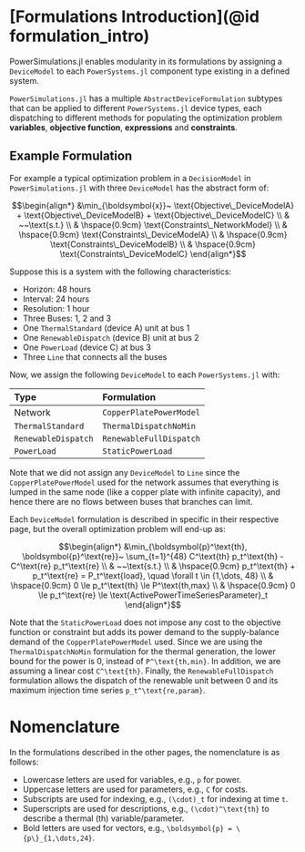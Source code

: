 # [Formulations Introduction](@id formulation_intro)

PowerSimulations.jl enables modularity in its formulations by assigning a `DeviceModel` to each `PowerSystems.jl` component type existing in a defined system.

`PowerSimulations.jl` has a multiple `AbstractDeviceFormulation` subtypes that can be applied to different `PowerSystems.jl` device types, each dispatching to different methods for populating the optimization problem **variables**, **objective function**, **expressions** and **constraints**.

## Example Formulation

For example a typical optimization problem in a `DecisionModel` in `PowerSimulations.jl` with three `DeviceModel` has the abstract form of:

```math
\begin{align*}
    &\min_{\boldsymbol{x}}~ \text{Objective\_DeviceModelA} + \text{Objective\_DeviceModelB} + \text{Objective\_DeviceModelC} \\
    & ~~\text{s.t.} \\
    & \hspace{0.9cm} \text{Constraints\_NetworkModel} \\
    & \hspace{0.9cm} \text{Constraints\_DeviceModelA} \\
    & \hspace{0.9cm} \text{Constraints\_DeviceModelB} \\
    & \hspace{0.9cm} \text{Constraints\_DeviceModelC} 
\end{align*}
```

Suppose this is a system with the following characteristics:

  - Horizon: 48 hours
  - Interval: 24 hours
  - Resolution: 1 hour
  - Three Buses: 1, 2 and 3
  - One `ThermalStandard` (device A) unit at bus 1
  - One `RenewableDispatch` (device B) unit at bus 2
  - One `PowerLoad` (device C) at bus 3
  - Three `Line` that connects all the buses

Now, we assign the following `DeviceModel` to each `PowerSystems.jl` with:

| Type                | Formulation             |
|:------------------- |:----------------------- |
| Network             | `CopperPlatePowerModel` |
| `ThermalStandard`   | `ThermalDispatchNoMin`  |
| `RenewableDispatch` | `RenewableFullDispatch` |
| `PowerLoad`         | `StaticPowerLoad`       |

Note that we did not assign any `DeviceModel` to `Line` since the `CopperPlatePowerModel` used for the network assumes that everything is lumped in the same node (like a copper plate with infinite capacity), and hence there are no flows between buses that branches can limit.

Each `DeviceModel` formulation is described in specific in their respective page, but the overall optimization problem will end-up as:

```math
\begin{align*}
    &\min_{\boldsymbol{p}^\text{th}, \boldsymbol{p}^\text{re}}~ \sum_{t=1}^{48} C^\text{th} p_t^\text{th} - C^\text{re} p_t^\text{re} \\
    & ~~\text{s.t.} \\
    & \hspace{0.9cm} p_t^\text{th} + p_t^\text{re} = P_t^\text{load}, \quad \forall t \in {1,\dots, 48} \\
    & \hspace{0.9cm} 0 \le p_t^\text{th} \le P^\text{th,max} \\
    & \hspace{0.9cm} 0 \le p_t^\text{re} \le \text{ActivePowerTimeSeriesParameter}_t 
\end{align*}
```

Note that the `StaticPowerLoad` does not impose any cost to the objective function or constraint but adds its power demand to the supply-balance demand of the `CopperPlatePowerModel` used. Since we are using the `ThermalDispatchNoMin` formulation for the thermal generation, the lower bound for the power is 0, instead of ``P^\text{th,min}``. In addition, we are assuming a linear cost ``C^\text{th}``. Finally, the `RenewableFullDispatch` formulation allows the dispatch of the renewable unit between 0 and its maximum injection time series ``p_t^\text{re,param}``.

# Nomenclature

In the formulations described in the other pages, the nomenclature is as follows:

  - Lowercase letters are used for variables, e.g., ``p`` for power.
  - Uppercase letters are used for parameters, e.g., ``C`` for costs.
  - Subscripts are used for indexing, e.g., ``(\cdot)_t`` for indexing at time ``t``.
  - Superscripts are used for descriptions, e.g., ``(\cdot)^\text{th}`` to describe a thermal (th) variable/parameter.
  - Bold letters are used for vectors, e.g., ``\boldsymbol{p} = \{p\}_{1,\dots,24}``.
